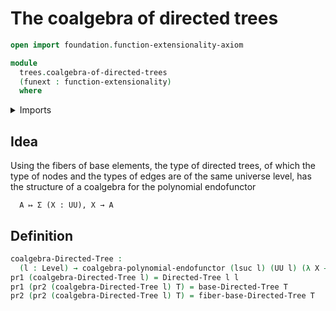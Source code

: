 # The coalgebra of directed trees

```agda
open import foundation.function-extensionality-axiom

module
  trees.coalgebra-of-directed-trees
  (funext : function-extensionality)
  where
```

<details><summary>Imports</summary>

```agda
open import foundation.dependent-pair-types
open import foundation.universe-levels

open import trees.bases-directed-trees funext
open import trees.coalgebras-polynomial-endofunctors funext
open import trees.directed-trees funext
open import trees.fibers-directed-trees funext
```

</details>

## Idea

Using the fibers of base elements, the type of directed trees, of which the type
of nodes and the types of edges are of the same universe level, has the
structure of a coalgebra for the polynomial endofunctor

```text
  A ↦ Σ (X : UU), X → A
```

## Definition

```agda
coalgebra-Directed-Tree :
  (l : Level) → coalgebra-polynomial-endofunctor (lsuc l) (UU l) (λ X → X)
pr1 (coalgebra-Directed-Tree l) = Directed-Tree l l
pr1 (pr2 (coalgebra-Directed-Tree l) T) = base-Directed-Tree T
pr2 (pr2 (coalgebra-Directed-Tree l) T) = fiber-base-Directed-Tree T
```
